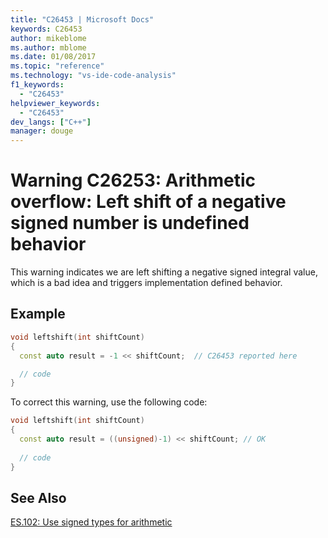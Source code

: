 ```yaml
---
title: "C26453 | Microsoft Docs"
keywords: C26453
author: mikeblome
ms.author: mblome
ms.date: 01/08/2017
ms.topic: "reference"  
ms.technology: "vs-ide-code-analysis"
f1_keywords: 
  - "C26453"
helpviewer_keywords: 
  - "C26453"
dev_langs: ["C++"]
manager: douge
---
```


# Warning C26253: Arithmetic overflow: Left shift of a negative signed number is undefined behavior 

This warning indicates we are left shifting a negative signed integral value, which is a bad idea  and triggers implementation defined behavior. 

## Example  

```cpp  
void leftshift(int shiftCount)  
{  
  const auto result = -1 << shiftCount;  // C26453 reported here

  // code
}
```  

 To correct this warning, use the following code:

```cpp  
void leftshift(int shiftCount)  
{  
  const auto result = ((unsigned)-1) << shiftCount; // OK
 
  // code
}
```  

## See Also  
[ES.102: Use signed types for arithmetic](https://github.com/isocpp/CppCoreGuidelines/blob/master/CppCoreGuidelines.md#Res-unsigned)
